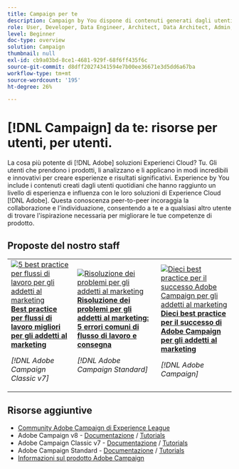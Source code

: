 ```yaml
---
title: Campaign per te
description: Campaign by You dispone di contenuti generati dagli utenti e creati da utenti quotidiani che hanno raggiunto un livello di esperienza e influenza con la loro conoscenza di Adobe Campaign.
role: User, Developer, Data Engineer, Architect, Data Architect, Admin, Leader
level: Beginner
doc-type: overview
solution: Campaign
thumbnail: null
exl-id: cb9a03bd-8ce1-4681-929f-68f6ff435f6c
source-git-commit: d8dff20274341594e7b00ee36671e3d5dd6a67ba
workflow-type: tm+mt
source-wordcount: '195'
ht-degree: 26%

---
```


# [!DNL Campaign] da te: risorse per utenti, per utenti.

La cosa più potente di [!DNL Adobe] soluzioni Experienci Cloud? Tu. Gli utenti che prendono i prodotti, li analizzano e li applicano in modi incredibili e innovativi per creare esperienze e risultati significativi. Experience by You include i contenuti creati dagli utenti quotidiani che hanno raggiunto un livello di esperienza e influenza con le loro soluzioni di Experience Cloud [!DNL Adobe]. Questa conoscenza peer-to-peer incoraggia la collaborazione e l&#39;individuazione, consentendo a te e a qualsiasi altro utente di trovare l&#39;ispirazione necessaria per migliorare le tue competenze di prodotto.

<div id="recs-overview-body-1"></div>
<div id="recs-overview-body-2"></div>
<div id="recs-overview-body-3"></div>
<div id="recs-overview-body-4"></div>
<div id="recs-overview-body-5"></div>
<div id="recs-overview-body-6"></div>

<div id="staff-picks-section">

## Proposte del nostro staff

<table>
<tr>
  <td>
    <a href="/help/campaign/ac-v7/workflow-best-practices-for-marketers.md">
      <img alt="5 best practice per flussi di lavoro per gli addetti al marketing" src="https://video.tv.adobe.com/v/3410837?format=jpeg" />
    </a>
    <div>
      <a href="/help/campaign/ac-v7/workflow-best-practices-for-marketers.md">
    <strong>Best practice per flussi di lavoro migliori per gli addetti al marketing</strong>
    </a>
    </div>
    <p>
    <em>[!DNL Adobe Campaign Classic v7]</em>
    <p>
  </td>
  <td>
    <a href="/help/campaign/acs/troubleshooting-for-marketers.md">
      <img alt="Risoluzione dei problemi per gli addetti al marketing" src="https://cdn.experienceleague.adobe.com/thumb/docs-campaign.png?lang=it" />
    </a>
    <div>
      <a href="/help/campaign/acs/troubleshooting-for-marketers.md">
    <strong>Risoluzione dei problemi per gli addetti al marketing: 5 errori comuni di flusso di lavoro e consegna</strong>
    </a>
    </div>
    <p>
    <em>[!DNL Adobe Campaign Standard]</em>
    <p>
  </td>
  <td>
    <a href="/help/campaign/10-best-practices-for-marketers.md">
      <img alt="Dieci best practice per il successo Adobe Campaign per gli addetti al marketing" src="https://cdn.experienceleague.adobe.com/thumb/docs-campaign.png?lang=it" />
    </a>
    <div>
      <a href="/help/campaign/10-best-practices-for-marketers.md">
    <strong>Dieci best practice per il successo di Adobe Campaign per gli addetti al marketing</strong>
    </a>
    </div>
    <p>
    <em>[!DNL Adobe Campaign]</em>
    <p>
  </td>
</tr>
</table>

</div>

## Risorse aggiuntive

* [Community Adobe Campaign di Experience League](https://experienceleaguecommunities.adobe.com/t5/adobe-analytics/ct-p/adobe-analytics-community)
* Adobe Campaign v8 - [Documentazione](https://experienceleague.adobe.com/docs/campaign-v8.html?lang=it) / [Tutorials](https://experienceleague.adobe.com/docs/campaign-learn/tutorials/overview.html?lang=it)
* Adobe Campaign Classic v7 - [Documentazione](https://experienceleague.adobe.com/docs/campaign-classic.html?lang=it) / [Tutorials](https://experienceleague.adobe.com/docs/campaign-classic-learn/tutorials/overview.html?lang=it)
* Adobe Campaign Standard - [Documentazione](https://experienceleague.adobe.com/docs/campaign-standard.html?lang=it) / [Tutorials](https://experienceleague.adobe.com/docs/campaign-standard-learn/tutorials/overview.html?lang=it)
* [Informazioni sul prodotto Adobe Campaign](https://business.adobe.com/products/campaign/adobe-campaign.html)
